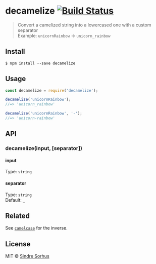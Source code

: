 # decamelize [![Build Status](https://travis-ci.org/sindresorhus/decamelize.svg?branch=master)](https://travis-ci.org/sindresorhus/decamelize)

> Convert a camelized string into a lowercased one with a custom separator<br>
> Example: `unicornRainbow` → `unicorn_rainbow`

## Install

```
$ npm install --save decamelize
```

## Usage

```js
const decamelize = require('decamelize');

decamelize('unicornRainbow');
//=> 'unicorn_rainbow'

decamelize('unicornRainbow', '-');
//=> 'unicorn-rainbow'
```

## API

### decamelize(input, [separator])

#### input

Type: `string`

#### separator

Type: `string`<br>
Default: `_`

## Related

See [`camelcase`](https://github.com/sindresorhus/camelcase) for the inverse.

## License

MIT © [Sindre Sorhus](https://sindresorhus.com)
